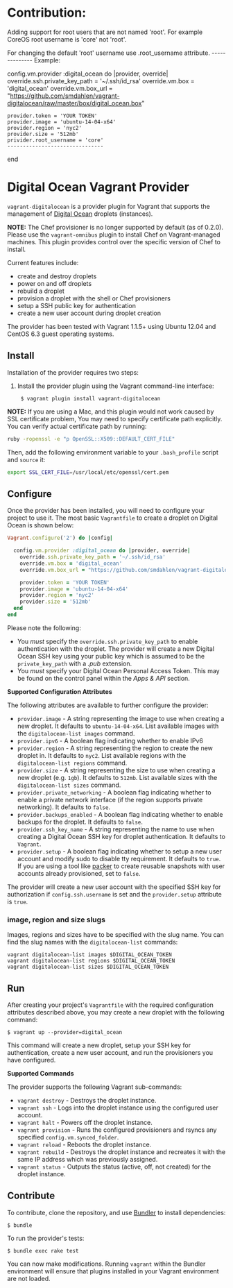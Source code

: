 Contribution:
=============

Adding support for root users that are not named 'root'. 
For example CoreOS root username is 'core' not 'root'.

For changing the default 'root' username use .root_username attribute.
                                             -------------- 
Example:

  config.vm.provider :digital_ocean do |provider, override|
    override.ssh.private_key_path = '~/.ssh/id_rsa'
    override.vm.box = 'digital_ocean'
    override.vm.box_url = "https://github.com/smdahlen/vagrant-digitalocean/raw/master/box/digital_ocean.box"

    provider.token = 'YOUR TOKEN'
    provider.image = 'ubuntu-14-04-x64'
    provider.region = 'nyc2'
    provider.size = '512mb'
    privider.root_username = 'core'
    -------------------------------
  end

Digital Ocean Vagrant Provider
==============================
`vagrant-digitalocean` is a provider plugin for Vagrant that supports the
management of [Digital Ocean](https://www.digitalocean.com/) droplets
(instances).

**NOTE:** The Chef provisioner is no longer supported by default (as of 0.2.0).
Please use the `vagrant-omnibus` plugin to install Chef on Vagrant-managed
machines. This plugin provides control over the specific version of Chef
to install.

Current features include:
- create and destroy droplets
- power on and off droplets
- rebuild a droplet
- provision a droplet with the shell or Chef provisioners
- setup a SSH public key for authentication
- create a new user account during droplet creation

The provider has been tested with Vagrant 1.1.5+ using Ubuntu 12.04 and
CentOS 6.3 guest operating systems.

Install
-------
Installation of the provider requires two steps:

1. Install the provider plugin using the Vagrant command-line interface:

        $ vagrant plugin install vagrant-digitalocean


**NOTE:** If you are using a Mac, and this plugin would not work caused by SSL certificate problem,
You may need to specify certificate path explicitly.  
You can verify actual certificate path by running:

```bash
ruby -ropenssl -e "p OpenSSL::X509::DEFAULT_CERT_FILE"
```

Then, add the following environment variable to your
`.bash_profile` script and `source` it:

```bash
export SSL_CERT_FILE=/usr/local/etc/openssl/cert.pem
```

Configure
---------
Once the provider has been installed, you will need to configure your project
to use it. The most basic `Vagrantfile` to create a droplet on Digital Ocean
is shown below:

```ruby
Vagrant.configure('2') do |config|

  config.vm.provider :digital_ocean do |provider, override|
    override.ssh.private_key_path = '~/.ssh/id_rsa'
    override.vm.box = 'digital_ocean'
    override.vm.box_url = "https://github.com/smdahlen/vagrant-digitalocean/raw/master/box/digital_ocean.box"

    provider.token = 'YOUR TOKEN'
    provider.image = 'ubuntu-14-04-x64'
    provider.region = 'nyc2'
    provider.size = '512mb'
  end
end
```

Please note the following:
- You *must* specify the `override.ssh.private_key_path` to enable authentication
  with the droplet. The provider will create a new Digital Ocean SSH key using
  your public key which is assumed to be the `private_key_path` with a *.pub*
  extension.
- You *must* specify your Digital Ocean Personal Access Token. This may be
  found on the control panel within the *Apps &amp; API* section.

**Supported Configuration Attributes**

The following attributes are available to further configure the provider:
- `provider.image` - A string representing the image to use when creating a new droplet. It defaults to `ubuntu-14-04-x64`. List available images with the `digitalocean-list images` command.
- `provider.ipv6` - A boolean flag indicating whether to enable IPv6
- `provider.region` - A string representing the region to create the new droplet in. It defaults to `nyc2`. List available regions with the `digitalocean-list regions` command.
- `provider.size` - A string representing the size to use when creating a
  new droplet (e.g. `1gb`). It defaults to `512mb`. List available sizes with the `digitalocean-list sizes` command.
- `provider.private_networking` - A boolean flag indicating whether to enable
  a private network interface (if the region supports private networking). It
  defaults to `false`.
- `provider.backups_enabled` - A boolean flag indicating whether to enable backups for
   the droplet. It defaults to `false`.
- `provider.ssh_key_name` - A string representing the name to use when creating
  a Digital Ocean SSH key for droplet authentication. It defaults to `Vagrant`.
- `provider.setup` - A boolean flag indicating whether to setup a new user
  account and modify sudo to disable tty requirement. It defaults to `true`.
  If you are using a tool like [packer](https://packer.io) to create
  reusable snapshots with user accounts already provisioned, set to `false`.

The provider will create a new user account with the specified SSH key for
authorization if `config.ssh.username` is set and the `provider.setup`
attribute is `true`.

### image, region and size slugs

Images, regions and sizes have to be specified with the slug name. You can find the slug names with the `digitalocean-list` commands:

```
vagrant digitalocean-list images $DIGITAL_OCEAN_TOKEN
vagrant digitalocean-list regions $DIGITAL_OCEAN_TOKEN
vagrant digitalocean-list sizes $DIGITAL_OCEAN_TOKEN
```

Run
---
After creating your project's `Vagrantfile` with the required configuration
attributes described above, you may create a new droplet with the following
command:

    $ vagrant up --provider=digital_ocean

This command will create a new droplet, setup your SSH key for authentication,
create a new user account, and run the provisioners you have configured.

**Supported Commands**

The provider supports the following Vagrant sub-commands:
- `vagrant destroy` - Destroys the droplet instance.
- `vagrant ssh` - Logs into the droplet instance using the configured user
  account.
- `vagrant halt` - Powers off the droplet instance.
- `vagrant provision` - Runs the configured provisioners and rsyncs any
  specified `config.vm.synced_folder`.
- `vagrant reload` - Reboots the droplet instance.
- `vagrant rebuild` - Destroys the droplet instance and recreates it with the
  same IP address which was previously assigned.
- `vagrant status` - Outputs the status (active, off, not created) for the
  droplet instance.

Contribute
----------
To contribute, clone the repository, and use [Bundler](http://gembundler.com)
to install dependencies:

    $ bundle

To run the provider's tests:

    $ bundle exec rake test

You can now make modifications. Running `vagrant` within the Bundler
environment will ensure that plugins installed in your Vagrant
environment are not loaded.
